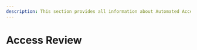 ```yaml
---
description: This section provides all information about Automated Access Review in Syskit Point.
---
```


# Access Review